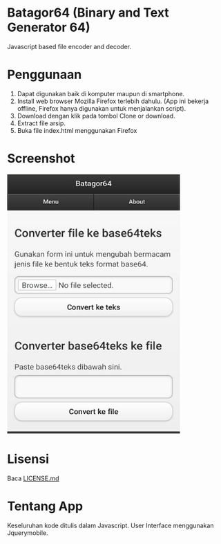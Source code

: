 # Batagor64 (Binary and Text Generator 64)
Javascript based file encoder and decoder.

# Penggunaan
1. Dapat digunakan baik di komputer maupun di smartphone.
2. Install web browser Mozilla Firefox terlebih dahulu. (App ini bekerja offline, Firefox hanya digunakan untuk menjalankan script).
3. Download dengan klik pada tombol Clone or download.
4. Extract file arsip.
5. Buka file index.html menggunakan Firefox

# Screenshot
<img src="https://github.com/mpratama/batagor64/blob/master/screenshot.jpg" alt="Tampilan App" width="400" height="600">

# Lisensi
Baca [LICENSE.md](https://github.com/mpratama/batagor64/blob/master/LICENSE.md)

# Tentang App
Keseluruhan kode ditulis dalam Javascript. User Interface menggunakan Jquerymobile.
